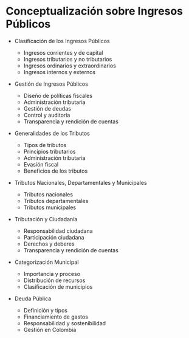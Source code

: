 # Conceptualización sobre Ingresos Públicos

- Clasificación de los Ingresos Públicos
  - Ingresos corrientes y de capital
  - Ingresos tributarios y no tributarios
  - Ingresos ordinarios y extraordinarios
  - Ingresos internos y externos

- Gestión de Ingresos Públicos
  - Diseño de políticas fiscales
  - Administración tributaria
  - Gestión de deudas
  - Control y auditoría
  - Transparencia y rendición de cuentas

- Generalidades de los Tributos
  - Tipos de tributos
  - Principios tributarios
  - Administración tributaria
  - Evasión fiscal
  - Beneficios de los tributos

- Tributos Nacionales, Departamentales y Municipales
  - Tributos nacionales
  - Tributos departamentales
  - Tributos municipales

- Tributación y Ciudadanía
  - Responsabilidad ciudadana
  - Participación ciudadana
  - Derechos y deberes
  - Transparencia y rendición de cuentas

- Categorización Municipal
  - Importancia y proceso
  - Distribución de recursos
  - Clasificación de municipios

- Deuda Pública
  - Definición y tipos
  - Financiamiento de gastos
  - Responsabilidad y sostenibilidad
  - Gestión en Colombia
